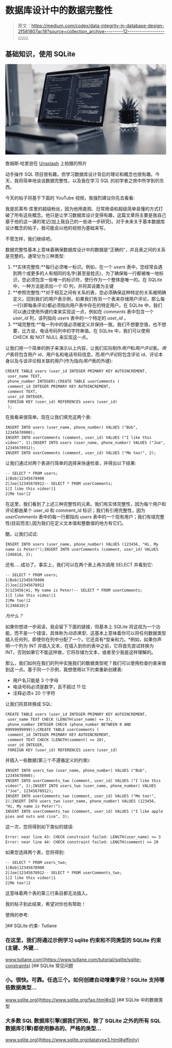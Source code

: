 # 数据库设计中的数据完整性

> 原文：<https://medium.com/codex/data-integrity-in-database-design-2f581807ac18?source=collection_archive---------12----------------------->

## 基础知识，使用 SQLite

![](img/0bab5fa2d5c5750a75295e7932093c8d.png)

詹姆斯·哈里逊在 [Unsplash](https://unsplash.com/s/photos/programming?utm_source=unsplash&utm_medium=referral&utm_content=creditCopyText) 上拍摄的照片

动手操作 SQL 项目很有趣，但学习数据库设计背后的理论和概念也很有趣。今天，我将简单地谈谈数据完整性，以及我在学习 SQL 的初学者之旅中所学到的东西。

今天的帖子将基于下面的 YouTube 视频，我强烈建议你先去看看:

我是凯莱布·库里的超级粉丝，因为他用直观、日常用语和超级简单易懂的方式打破了所有这些概念。他只是让学习数据库设计变得有趣，这篇文章将主要是我自己基于他的这一课的笔记(加上我自己的一些进一步研究)。对于未来关于基本数据库设计概念的帖子，我可能会以他的视频为基础来写。

不管怎样，我们继续吧。

数据完整性基本上意味着确保数据库设计中的数据是“正确的”，并且表之间的关系是完整的。通常分为三种类型:

1.  **实体完整性:**每行必须唯一标识。例如，在一个 *users* 表中，您经常会遇到两个或更多的人有相同的名字(甚至是姓氏)，为了确保每一行都被唯一地标识，您必须包含一些唯一的标识符，使行作为一个整体是唯一的。在 SQLite 中，一种方法是添加一个 ID 列，并将其设置为主键
2.  **参照完整性:**对于相互之间有关系的表，您必须确保这种特定的关系被明确定义。回到我们的用户表示例，如果我们有另一个表来存储用户评论，那么每一行(即每条评论)都必须指向用户表中存在的特定用户。在 SQLite 中，我们可以通过使用外键约束来实现这一点，例如在 *comments* 表中包含一个 *user_id* 列，该列指向 *users* 表中的一个特定的 *user_id* 。
3.  **域完整性:**每一列中的值必须被定义并保持一致。我们不想要空值，也不想要，比方说，电话号码列中的字符串值。在 SQLite 中，我们可以使用 CHECK 和 NOT NULL 来实现这一点。

让我们用一个简单的例子来演示以上内容，让我们实际制作*用户*和*用户评论*表。*用户*表将包含用户 id、用户名和电话号码信息，而*用户评论*将包含评论 id、评论本身以及与该评论相关联的用户(作为指向*用户*表的外键):

```
CREATE TABLE users (user_id INTEGER PRIMARY KEY AUTOINCREMENT, 
 user_name TEXT, 
 phone_number INTEGER);CREATE TABLE userComments (
 comment_id INTEGER PRIMARY KEY AUTOINCREMENT,
 comment TEXT,
 user_id INTEGER,
 FOREIGN KEY (user_id) REFERENCES users (user_id)
 );
```

在我看来很简单。现在让我们填充这两个表:

```
INSERT INTO users (user_name, phone_number) VALUES ("Bob", 12345678900);
INSERT INTO userComments (comment, user_id) VALUES ("I like this video!", 1);INSERT INTO users (user_name, phone_number) VALUES ("Joe", 12345678912);
INSERT INTO userComments (comment, user_id) VALUES ("Me too!", 2);
```

让我们通过对两个表进行简单的选择来快速检查，并得出以下结果:

```
-- SELECT * FROM users;
1|Bob|12345678900
2|Joe|12345678912-- SELECT * FROM userComments;
1|I like this video!|1
2|Me too!|2
```

在这里，我们看到了上述三种完整性的元素。我们有实体完整性，因为每个用户和评论都由某个 user_id 和 comment_id 标识；我们有引用完整性，因为 *userComments* 表中的每一行都指向 *users* 表中的一个现有用户；我们有域完整性(目前而言),因为我们在定义文本值和整数值的地方有它们。

酷，让我们试试:

```
INSERT INTO users (user_name, phone_number) VALUES (123456, "Hi, My name is Peter!");INSERT INTO userComments (comment, user_id) VALUES (246810, 3);
```

还有…..成功了。事实上，我们可以在两个表上再次调用 SELECT 并看到它:

```
-- SELECT * FROM users;
1|Bob|12345678900
2|Joe|12345678912
3|123456|Hi, My name is Peter!-- SELECT * FROM userComments;
1|I like this video!|1
2|Me too!|2
3|246810|3
```

*为什么？*

如果你想进一步阅读，我会留下下面的链接，但基本上 SQLite 将这视为一个功能，而不是一个错误，具体称为*动态类型*，这基本上意味着你可以将任何数据类型插入任何列，即使你在列中分配了一个。它还具有*型亲和力。*例如，如果你声明一个列为 INT 并插入文本，在插入到你的表中之前，它将首先尝试转换为 INT，否则如果它不能这样做，它将存储为文本，或者至少我是这样理解的。

那么，我们如何在我们的列中实施我们的数据类型呢？我们可以使用检查约束来做到这一点。基于同一个示例，我想使用以下约束重新创建表:

*   用户名只能是 3 个字母
*   电话号码必须是数字，且不超过 11 位
*   注释必须≤ 20 个字符

让我们将其转换成 SQL:

```
CREATE TABLE users (user_id INTEGER PRIMARY KEY AUTOINCREMENT, 
 user_name TEXT CHECK (LENGTH(user_name) <= 3), 
 phone_number INTEGER CHECK (phone_number BETWEEN 0 AND 99999999999));CREATE TABLE userComments (
 comment_id INTEGER PRIMARY KEY AUTOINCREMENT,
 comment TEXT CHECK (LENGTH(comment) <= 20),
 user_id INTEGER,
 FOREIGN KEY (user_id) REFERENCES users (user_id)
```

并插入一些数据(第三个不遵循定义的约束):

```
INSERT INTO users_two (user_name, phone_number) VALUES ("Bob", 12345678900);
INSERT INTO userComments_two (comment, user_id) VALUES ("I like this video!", 1);INSERT INTO users_two (user_name, phone_number) VALUES ("Joe", 12345678912);
INSERT INTO userComments_two (comment, user_id) VALUES ("Me too!", 2);INSERT INTO users_two (user_name, phone_number) VALUES (123456, "Hi, My name is Peter!");
INSERT INTO userComments_two (comment, user_id) VALUES ("I like apple pies and nuts and rice", 3);
```

这一次，您将得到如下类似的错误:

```
Error: near line 43: CHECK constraint failed: LENGTH(user_name) <= 3
Error: near line 44: CHECK constraint failed: LENGTH(comment) <= 20
```

如果您选择两个表，您将得到:

```
-- SELECT * FROM users_two;
1|Bob|12345678900
2|Joe|12345678912-- SELECT * FROM userComments_two;
1|I like this video!|1
2|Me too!|2
```

这意味着两个表的第三行条目都无法插入。

我的帖子到此结束，希望对你也有帮助！

使用的参考:

[](https://www.tutlane.com/tutorial/sqlite/sqlite-constraints) [## SQLite 约束- Tutlane

### 在这里，我们将通过示例学习 sqlite 约束和不同类型的 SQLite 约束(主键、外键…

www.tutlane.com](https://www.tutlane.com/tutorial/sqlite/sqlite-constraints) [](https://www.sqlite.org/faq.html#q3) [## SQLite 常见问题

### 小。很快。可靠。任选三个。如何创建自动增量字段？SQLite 支持哪些数据类型…

www.sqlite.org](https://www.sqlite.org/faq.html#q3) [](https://www.sqlite.org/datatype3.html#affinity) [## SQLite 中的数据类型

### 大多数 SQL 数据库引擎(据我们所知，除了 SQLite 之外的所有 SQL 数据库引擎)都使用静态的、严格的类型…

www.sqlite.org](https://www.sqlite.org/datatype3.html#affinity)